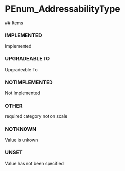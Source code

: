 # PEnum_AddressabilityType

<!-- end of definition -->## Items

### IMPLEMENTED
Implemented

### UPGRADEABLETO
Upgradeable To

### NOTIMPLEMENTED
Not Implemented

### OTHER
required category not on scale

### NOTKNOWN
Value is unkown

### UNSET
Value has not been specified
